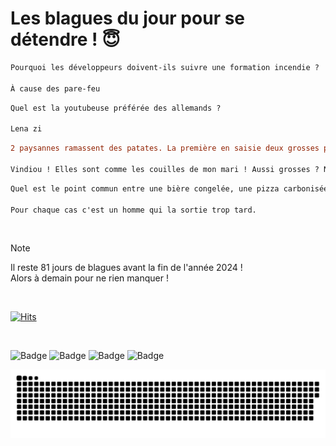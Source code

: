 
<h1>Les blagues du jour pour se détendre ! 😇</h1>

```diff
Pourquoi les développeurs doivent-ils suivre une formation incendie ?

À cause des pare-feu
```

```diff
Quel est la youtubeuse préférée des allemands ?

Lena zi
```

```diff
2 paysannes ramassent des patates. La première en saisie deux grosses pleines de terre et dit à l'autre :

Vindiou ! Elles sont comme les couilles de mon mari ! Aussi grosses ? Non, aussi sales !
```

```diff
Quel est le point commun entre une bière congelée, une pizza carbonisées et une femme enceinte ?

Pour chaque cas c'est un homme qui la sortie trop tard.
```

<br/>

> [!NOTE]
> Il reste 81 jours de blagues avant la fin de l'année 2024 ! <br/>
> Alors à demain pour ne rien manquer !

<br/>


[![Hits](https://hits.seeyoufarm.com/api/count/incr/badge.svg?url=https%3A%2F%2Fgithub.com%2FClems02%2Fhit-counter&count_bg=%23003E80&title_bg=%235C9FE1&icon=powershell.svg&icon_color=%23FFFFFF&title=Visite&edge_flat=false)](https://hits.seeyoufarm.com)


<br/>


![Badge](https://img.shields.io/badge/Last%20updated%20on-white?style=for-the-badge&logo=clockify)   ![Badge](https://img.shields.io/badge/12/10-white?style=for-the-badge) ![Badge](https://img.shields.io/badge/at-white?style=for-the-badge) ![Badge](https://img.shields.io/badge/02:58-white?style=for-the-badge)


<p align="center">
 <img width="1000" src="assets/github-snake.svg" alt="snake"/>
</p>
